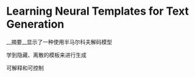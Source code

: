 # Learning Neural Templates for Text Generation #

__摘要__显示了一种使用半马尔科夫解码模型

学到隐藏、离散的模板来进行生成

可解释和可控制


